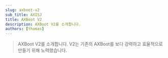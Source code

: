 ```yaml
---
slug: axboot-v2
sub_title: AXISJ
title: AXBoot V2
description: AXBoot V2를 소개합니다.
authors: [thomas]
---
```


> AXBoot V2를 소개합니다. V2는 기존의 AXBoot를 보다 강력하고 효율적으로 만들기 위해 노력했습니다.

